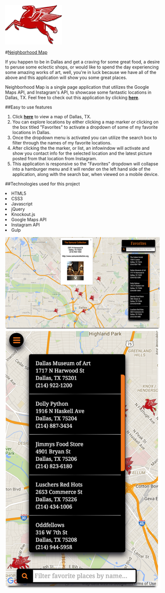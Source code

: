 ![P5 pegausus image](images/pegasus.png)

#[Neighborhood Map](http://samurairanderson.github.io/Neighborhood-Map/)

If you happen to be in Dallas and get a craving for some great food, a desire to peruse some eclectic shops, or would like to spend the day experiencing some amazing works of art, well, you're in luck because we have all of the above and this application will show you some great places.  

Neighborhood Map is a single page application that utilizes the Google Maps API, and Instagram's API, to showcase some fantastic locations in Dallas, TX.  Feel free to check out this application by clicking [**here**](http://samurairanderson.github.io/Neighborhood-Map/).

##Easy to use features

1) Click [**here**](http://samurairanderson.github.io/Neighborhood-Map/) to view a map of Dallas, TX.<br>
2) You can explore locations by either clicking a map marker _or_ clicking on the box titled "Favorites" to activate a dropdown of some of my favorite locations in Dallas.<br>
4) Once the dropdown menu is activated you can utilize the search box to filter through the names of my favorite locations.<br>
3) After clicking the the marker, or list, an infowindow will activate and show you contact info for the selected location and the latest picture posted from that location from Instagram.<br>
5) This application is responsive so the "Favorites" dropdown will collapse into a hamburger menu and it will render on the left hand side of the application, along with the search bar, when viewed on a mobile device.

##Technologies used for this project
<li>HTML5
<li>CSS3
<li>Javascript
<li>jQuery
<li>Knockout.js
<li>Google Maps API
<li>Instagram API
<li>Gulp

![Home image](images/P5.png)
![Mobile Home image](images/P5-mobile.png)
